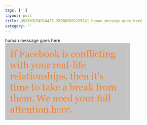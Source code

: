```yaml
---
tags: ['']
layout: post
title: 451303254914427_289063981225241 human message goes here
category: ''
---
```

human message goes here
![451303254914427_289063981225241](/uploads/2013-3-20-451303254914427_289063981225241-human-message-goes-here.jpg)
